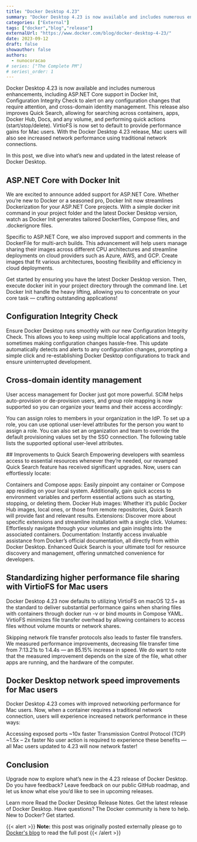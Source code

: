 ```yaml
---
title: "Docker Desktop 4.23"
summary: "Docker Desktop 4.23 is now available and includes numerous enhancements, including ASP.NET Core support in Docker Init, Configuration Integrity Check to alert on any configuration changes that require attention, and cross-domain identity management. "
categories: ["External"]
tags: ["docker","blog","release"]
externalUrl: "https://www.docker.com/blog/docker-desktop-4-23/"
date: 2023-09-12
draft: false
showauthor: false
authors:
  - nunocoracao
# series: ["The Complete PM"]
# series\_order: 1
---
```


Docker Desktop 4.23 is now available and includes numerous enhancements, including ASP.NET Core support in Docker Init, Configuration Integrity Check to alert on any configuration changes that require attention, and cross-domain identity management. This release also improves Quick Search, allowing for searching across containers, apps, Docker Hub, Docs, and any volume, and performing quick actions (start/stop/delete). VirtioFS is now set to default to provide performance gains for Mac users. With the Docker Desktop 4.23 release, Mac users will also see increased network performance using traditional network connections. 

In this post, we dive into what’s new and updated in the latest release of Docker Desktop.

## ASP.NET Core with Docker Init
We are excited to announce added support for ASP.NET Core. Whether you’re new to Docker or a seasoned pro, Docker Init now streamlines Dockerization for your ASP.NET Core projects. With a simple docker init command in your project folder and the latest Docker Desktop version, watch as Docker Init generates tailored Dockerfiles, Compose files, and .dockerignore files.

Specific to ASP.NET Core, we also improved support and comments in the DockerFile for multi-arch builds. This advancement will help users manage sharing their images across different CPU architectures and streamline deployments on cloud providers such as Azure, AWS, and GCP. Create images that fit various architectures, boosting flexibility and efficiency in cloud deployments.

Get started by ensuring you have the latest Docker Desktop version. Then, execute docker init in your project directory through the command line. Let Docker Init handle the heavy lifting, allowing you to concentrate on your core task — crafting outstanding applications!

## Configuration Integrity Check
Ensure Docker Desktop runs smoothly with our new Configuration Integrity Check. This allows you to keep using multiple local applications and tools, sometimes making configuration changes hassle-free. This update automatically detects and alerts to any configuration changes, prompting a simple click and re-establishing Docker Desktop configurations to track and ensure uninterrupted development.


## Cross-domain identity management 
User access management for Docker just got more powerful. SCIM helps auto-provision or de-provision users, and group role mapping is now supported so you can organize your teams and their access accordingly: 

You can assign roles to members in your organization in the IdP. To set up a role, you can use optional user-level attributes for the person you want to assign a role. 
You can also set an organization and team to override the default provisioning values set by the SSO connection.
The following table lists the supported optional user-level attributes.

## Improvements to Quick Search 
Empowering developers with seamless access to essential resources whenever they’re needed, our revamped Quick Search feature has received significant upgrades. Now, users can effortlessly locate:

Containers and Compose apps: Easily pinpoint any container or Compose app residing on your local system. Additionally, gain quick access to environment variables and perform essential actions such as starting, stopping, or deleting them.
Docker Hub images: Whether it’s public Docker Hub images, local ones, or those from remote repositories, Quick Search will provide fast and relevant results.
Extensions: Discover more about specific extensions and streamline installation with a single click.
Volumes: Effortlessly navigate through your volumes and gain insights into the associated containers.
Documentation: Instantly access invaluable assistance from Docker’s official documentation, all directly from within Docker Desktop.
Enhanced Quick Search is your ultimate tool for resource discovery and management, offering unmatched convenience for developers.

## Standardizing higher performance file sharing with VirtioFS for Mac users
Docker Desktop 4.23 now defaults to utilizing VirtioFS on macOS 12.5+ as the standard to deliver substantial performance gains when sharing files with containers through docker run -v or bind mounts in Compose YAML. VirtioFS minimizes file transfer overhead by allowing containers to access files without volume mounts or network shares.

Skipping network file transfer protocols also leads to faster file transfers. We measured performance improvements, decreasing file transfer time from 7:13.21s to 1:4.4s — an 85.15% increase in speed. We do want to note that the measured improvement depends on the size of the file, what other apps are running, and the hardware of the computer.

## Docker Desktop network speed improvements for Mac users
Docker Desktop 4.23 comes with improved networking performance for Mac users. Now, when a container requires a traditional network connection, users will experience increased network performance in these ways:

Accessing exposed ports ~10x faster
Transmission Control Protocol (TCP)  ~1.5x – 2x faster
No user action is required to experience these benefits — all Mac users updated to 4.23 will now network faster!

## Conclusion
Upgrade now to explore what’s new in the 4.23 release of Docker Desktop. Do you have feedback? Leave feedback on our public GitHub roadmap, and let us know what else you’d like to see in upcoming releases.

Learn more
Read the Docker Desktop Release Notes.
Get the latest release of Docker Desktop.
Have questions? The Docker community is here to help.
New to Docker? Get started.


{{< alert >}}
**Note:** this post was originally posted externally please go to [Docker's blog](https://www.docker.com/blog/docker-desktop-4-23/) to read the full post
{{< /alert >}}

